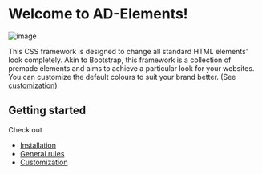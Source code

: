# Welcome to AD-Elements!

![image](https://github.com/Collert/AD-Elements/assets/17819526/fd8b4e2b-ff37-4dfd-b39d-f17e45d57071)

This CSS framework is designed to change all standard HTML elements' look completely. Akin to Bootstrap, this framework is a collection of premade elements and aims to achieve a particular look for your websites. You can customize the default colours to suit your brand better. (See [customization](https://github.com/Collert/AD-Elements/wiki/Customization))

## Getting started

Check out 
* [Installation](https://github.com/Collert/AD-Elements/wiki/Installation)
* [General rules](https://github.com/Collert/AD-Elements/wiki/General-rules)
* [Customization](https://github.com/Collert/AD-Elements/wiki/Customization)
